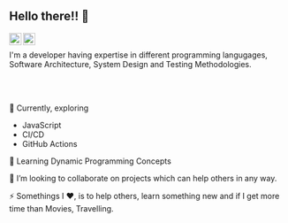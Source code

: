 ## Hello there!! 👋 

<a href="https://twitter.com/agarwal_aries">
  <img align="left" alt="Akhilesh's Twitter" width="22px" src="https://cdn.jsdelivr.net/npm/simple-icons@v3/icons/twitter.svg" />
</a><a href="https://www.linkedin.com/in/akhilesh-agarwal-03435635/">
  <img align="left" alt="Akhilesh's Linkdein" width="22px" src="https://cdn.jsdelivr.net/npm/simple-icons@v3/icons/linkedin.svg" />
</a>

<br />

I'm a developer having expertise in different programming langugages, Software Architecture, System Design and Testing Methodologies.

<br /><br />

🔭 Currently, exploring
  - JavaScript
  - CI/CD
  - GitHub Actions
  
🌱 Learning Dynamic Programming Concepts

👯 I’m looking to collaborate on projects which can help others in any way.

⚡ Somethings I :heart:, is to help others, learn something new and if I get more time than Movies, Travelling.

